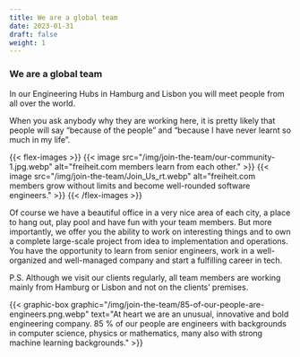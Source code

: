 ```yaml
---
title: We are a global team
date: 2023-01-31
draft: false
weight: 1
---
```

### We are a global team

In our Engineering Hubs in Hamburg and Lisbon you will meet people from all over the world.

When you ask anybody why they are working here, it is pretty likely that people will say “because of the people” and “because I have never learnt so much in my life”.

{{< flex-images >}}
  {{< image src="/img/join-the-team/our-community-1.jpg.webp" alt="freiheit.com members learn from each other." >}}
  {{< image src="/img/join-the-team/Join_Us_rt.webp" alt="freiheit.com members grow without limits and become well-rounded software engineers." >}}
{{< /flex-images >}}

Of course we have a beautiful office in a very nice area of each city, a place to hang out, play pool and have fun with your team members. But more importantly, we offer you the ability to work on interesting things and to own a complete large-scale project from idea to implementation and operations. You have the opportunity to learn from senior engineers, work in a well-organized and well-managed company and start a fulfilling career in tech.

P.S. Although we visit our clients regularly, all team members are working mainly from Hamburg or Lisbon and not on the clients’ premises.

{{< graphic-box graphic="/img/join-the-team/85-of-our-people-are-engineers.png.webp" text="At heart we are an unusual, innovative and bold engineering company. 85 % of our people are engineers with backgrounds in computer science, physics or mathematics, many also with strong machine learning backgrounds." >}}
